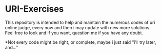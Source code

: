 # URI-Exercises
This repository is intended to help and maintain the numerous codes of uri online judge, every now and then i may update with new more solutions.
Feel free to look and if you want, question me if you have any doubt.

*Not every code might be right, or complete, maybe i just said "i'll try later, and..."
